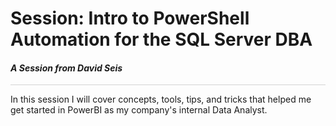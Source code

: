 # Session: Intro to PowerShell Automation for the SQL Server DBA 

#### <i>A Session from David Seis</i>

<p style="border-bottom: 1px solid lightgrey;"></p>

In this session I will cover concepts, tools, tips, and tricks that helped me get started in PowerBI as my company's internal Data Analyst. 

<dl>